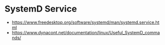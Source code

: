 #   SystemD Service

- https://www.freedesktop.org/software/systemd/man/systemd.service.html
- https://www.dynacont.net/documentation/linux/Useful_SystemD_commands/